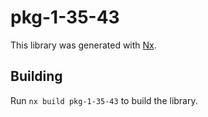# pkg-1-35-43

This library was generated with [Nx](https://nx.dev).

## Building

Run `nx build pkg-1-35-43` to build the library.
